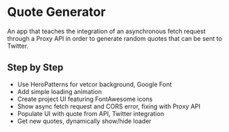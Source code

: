 # Quote Generator

An app that teaches the integration of an asynchronous fetch request through a Proxy API in order to generate random quotes that can be sent to Twitter. 

## Step by Step

- Use HeroPatterns for vetcor background, Google Font
- Add simple loading animation
- Create project UI featuring FontAwesome icons
- Show async fetch request and CORS error, fixing with Proxy API
- Populate UI with quote from API, Twitter integration
- Get new quotes, dynamically show/hide loader
